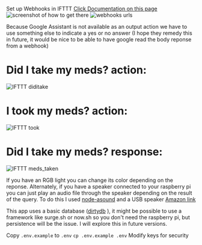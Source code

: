 Set up Webhooks in IFTTT
[Click Documentation on this page](https://ifttt.com/maker_webhooks)
![screenshot of how to get there](/images/webhookspage.png)
![webhooks urls](/images/webhookslinks.png)


Because Google Assistant is not available as an output action we have to use something else to indicate a yes or no answer (I hope they remedy this in future, it would be nice to be able to have google read the body reponse from a webhook)
# Did I take my meds? action:
![IFTTT diditake](/images/IFTTT_diditake.png)
# I took my meds? action:
![IFTTT took](/images/IFTTT_took.png)
# Did I take my meds? response:
![IFTTT meds_taken](/images/IFTTT_meds_taken.png)

If you have an RGB light you can change its color depending on the reponse. Alternately, if you have a speaker connected to your raspberry pi you can just play an audio file through the speaker depending on the result of the query.
To do this I used [node-asound](https://github.com/roccomuso/node-aplay) and a USB speaker [Amazon link](https://www.amazon.com/gp/product/B075M7FHM1/ref=oh_aui_detailpage_o01_s00?ie=UTF8&psc=1)

This app uses a basic database ([dirtydb](https://github.com/felixge/node-dirty) ), it might be possible to use a framework like surge.sh or now.sh so you don't need the raspberry pi, but persistence will be the issue. I will explore this in future versions.

Copy `.env.example` to `.env`
`cp .env.example .env`
Modify keys for security
